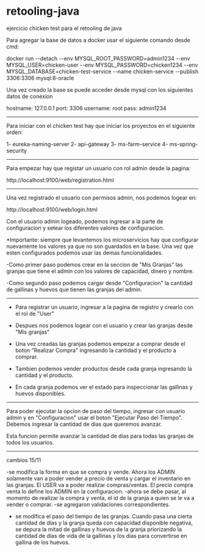 # retooling-java
ejercicio chicken test para el retooling de java

Para agregar la base de datos a docker usar el siguiente comando desde cmd:

docker run --detach --env MYSQL_ROOT_PASSWORD=admin1234 --env MYSQL_USER=chicken-user --env MYSQL_PASSWORD=chicken1234 --env MYSQL_DATABASE=chicken-test-service --name chicken-service --publish 3306:3306 mysql:8-oracle

Una vez creado la base se puede acceder desde mysql con los siguientes datos de conexion

hostname: 127.0.0.1
port: 3306
username: root
pass: admin1234


--------------------------------------
Para iniciar con el chicken test hay que iniciar los proyectos en el siguiente orden:

1- eureka-naming-server
2- api-gateway
3- ms-farm-service
4- ms-spring-security

--------------------------------------
Para empezar hay que registar un usuario con rol admin desde la pagina:

http://localhost:9100/web/registration.html

--------------------------------------
Una vez registrado el usuario con permisos admin, nos podemos logear en:

http://localhost:9100/web/login.html

Con el usuario admin logeado, podemos ingresar a la parte de configuracion y setear los diferentes valores de configuracion.

*Importante: siempre que levantemos los microservicios hay que configurar nuevamente los valores ya que no son guardados en la base. Una vez que esten configurados podemos usar las demas funcionalidades.

-Como primer paso podemos crear en la seccion de "Mis Granjas" las granjas que tiene el admin con los valores de capacidad, dinero y nombre.

-Como segundo paso podemos cargar desde "Configuracion" la cantidad de gallinas y huevos que tienen las granjas del admin.



--------------------------------------
- Para registrar un usuario, ingresar a la pagina de registro y crearlo con el rol de "User"
- Despues nos podemos logear con el usuario y crear las granjas desde "Mis granjas"
- Una vez creadas las granjas podemos empezar a comprar desde el boton "Realizar Compra" ingresando la cantidad y el producto a comprar.
- Tambien podemos vender productos desde cada granja ingresando la cantidad y el producto.

- En cada granja podemos ver el estado para inspeccionar las gallinas y huevos disponibles.

--------------------------------------

Para poder ejecutar la opcion de paso del tiempo, ingresar con usuario admin y en "Configuracion" usar el boton "Ejecutar Paso del Tiempo".
Debemos ingresar la cantidad de dias que queremos avanzar.

Esta funcion permite avanzar la cantidad de dias para todas las granjas de todos los usuarios.


----------------------------------------------------------------------------------------------------
cambios 15/11

-se modifica la forma en que se compra y vende. Ahora los ADMIN solamente van a poder vender a precio de venta y cargar el inventario en las granjas. El USER va a poder realizar compras/ventas. El precio compra venta lo define los ADMIN en la configuracion.
-ahora se debe pasar, al momento de realizar la compra y venta, el id de la granja a quien se le va a vender o comprar.
-se agregaron validaciones correspondientes.

- se modifica el paso del tiempo de las granjas. Cuando pasa una cierta cantidad de días y la granja queda con capacidad disponible negativa, se depura la mitad de gallinas y huevos de la granja priorizando la cantidad de dias de vida de la gallinas y los dias para convertirse en gallina de los huevos.














